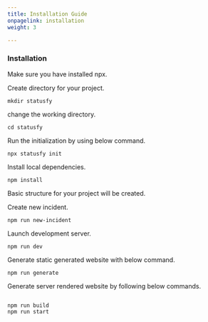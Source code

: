 ```yaml
---
title: Installation Guide
onpagelink: installation
weight: 3

---
```


### **Installation**

Make sure you have installed npx.

Create directory for your project.

 ```
mkdir statusfy
```

change the working directory.

 ```
cd statusfy
```

Run the initialization by using below command.

 ```
npx statusfy init
```

Install local dependencies.

 ```
npm install
```

Basic structure for your project will be created.

Create new incident.

 ```
npm run new-incident
```

Launch development server.

 ```
npm run dev
```

Generate static generated website with below command.

 ```
npm run generate
```

Generate server rendered website by following below commands.

 ```

npm run build
npm run start

```
